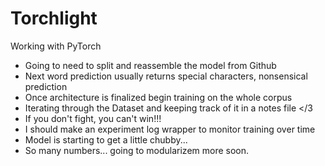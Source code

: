 # Torchlight
Working with PyTorch

- Going to need to split and reassemble the model from Github
- Next word prediction usually returns special characters, nonsensical prediction
- Once architecture is finalized begin training on the whole corpus
- Iterating through the Dataset and keeping track of it in a notes file </3
- If you don't fight, you can't win!!!
- I should make an experiment log wrapper to monitor training over time
- Model is starting to get a little chubby...
- So many numbers... going to modularizem more soon.
